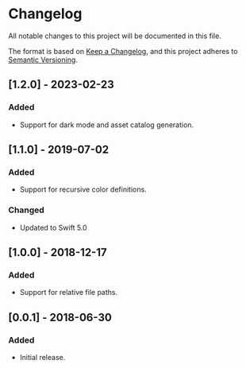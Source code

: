 # Changelog
All notable changes to this project will be documented in this file.

The format is based on [Keep a Changelog](https://keepachangelog.com/en/1.0.0/),
and this project adheres to [Semantic Versioning](https://semver.org/spec/v2.0.0.html).

## [1.2.0] - 2023-02-23
### Added
- Support for dark mode and asset catalog generation.

## [1.1.0] - 2019-07-02
### Added
- Support for recursive color definitions.
### Changed
- Updated to Swift 5.0

## [1.0.0] - 2018-12-17
### Added
- Support for relative file paths.

## [0.0.1] - 2018-06-30
### Added
- Initial release.
